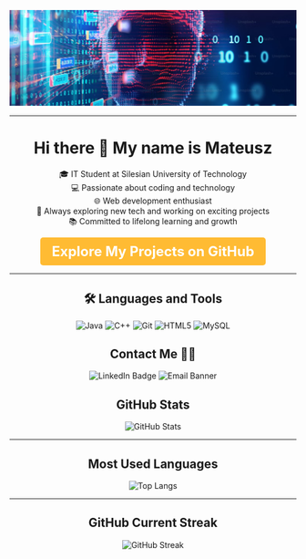 ![MatSarwa's GitHub Banner](https://github.com/MatSarwa/MatSarwa/raw/main/banner.png)

---

<div align="center">
  <h1>Hi there 👋 My name is Mateusz</h1>
  <p>
    🎓 IT Student at Silesian University of Technology<br>
    💻 Passionate about coding and technology<br>
    🌐 Web development enthusiast<br>
    🚀 Always exploring new tech and working on exciting projects<br>
    📚 Committed to lifelong learning and growth
  </p>
  <p>

<a href="https://matsarwa.github.io" style="display: inline-block; padding: 10px 20px; background-color: #ffbb33; color: #ffffff; text-decoration: none; font-weight: bold; border-radius: 5px; font-size: 18px;" target="_blank">
  <span style="font-size: 24px;">Explore My Projects on GitHub</span>
</a>


  </p>
</div>


---

<div align="center">
  <h2>🛠️ Languages and Tools</h2>
  <p align="center">
    <img alt="Java" src="https://img.shields.io/badge/Java-007396?style=flat-square&logo=java&logoColor=white">
    <img alt="C++" src="https://img.shields.io/badge/C++-00599C?style=flat-square&logo=c%2B%2B&logoColor=white">
    <img alt="Git" src="https://img.shields.io/badge/Git-F05032?style=flat-square&logo=git&logoColor=white">
    <img alt="HTML5" src="https://img.shields.io/badge/HTML5-E34F26?style=flat-square&logo=html5&logoColor=white">
    <img alt="MySQL" src="https://img.shields.io/badge/MySQL-4479A1?style=flat-square&logo=mysql&logoColor=white">
  </p>
</div>

<div align="center">
    <h2>Contact Me 📧📱</h2>
    <a href="https://www.linkedin.com/in/mateuszsarwa/" style="text-decoration: none;">
        <img src="https://img.shields.io/badge/LinkedIn-Connect-blue?style=for-the-badge&logo=linkedin" alt="LinkedIn Badge" />
    </a>
    <a href="mailto:sarwamateusz@proton.me" style="text-decoration: none;">
        <img src="https://img.shields.io/badge/Email-Contact%20Me-blue?style=for-the-badge" alt="Email Banner" />
    </a>
</div>









<div align="center">
  <h2>GitHub Stats</h2>
  <p align="center">
    <img alt="GitHub Stats" src="https://github-readme-stats.vercel.app/api?username=MatSarwa&show_icons=true&theme=radical">
  </p>
</div>

---

<div align="center">
  <h2>Most Used Languages</h2>
  <p align="center">
    <img alt="Top Langs" src="https://github-readme-stats.vercel.app/api/top-langs/?username=MatSarwa&layout=compact">
  </p>
</div>

---

<div align="center">
  <h2>GitHub Current Streak</h2>
  <p align="center">
    <img alt="GitHub Streak" src="https://github-readme-streak-stats.herokuapp.com/?user=MatSarwa&theme=dark">
  </p>
</div>
